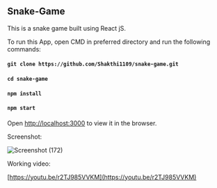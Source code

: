 ## Snake-Game
This is a snake game built using React jS.

To run this App, open CMD in preferred directory and run the following commands:

#### `git clone https://github.com/Shakthi1109/snake-game.git`

#### `cd snake-game`

#### `npm install`

#### `npm start`

Open [http://localhost:3000](http://localhost:3000) to view it in the browser.

Screenshot:

![Screenshot (172)](https://user-images.githubusercontent.com/30747806/86536201-56c85c80-bf03-11ea-9e96-ea3b42c16545.png)

Working video:

[https://youtu.be/r2TJ985VVKM](https://youtu.be/r2TJ985VVKM)
